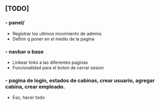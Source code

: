 ## [TODO]

### - panel/

- Registrar los ultimos movimiento de admins
- Definir q poner en el medio de la pagina


### - navbar o base

- Linkear links a las diferentes paginas
- Funcionalidad para el boton de cerrar sesion


### - pagina de login, estados de cabinas, crear usuario, agregar cabina, crear empleado.

- Eso, hacer todo